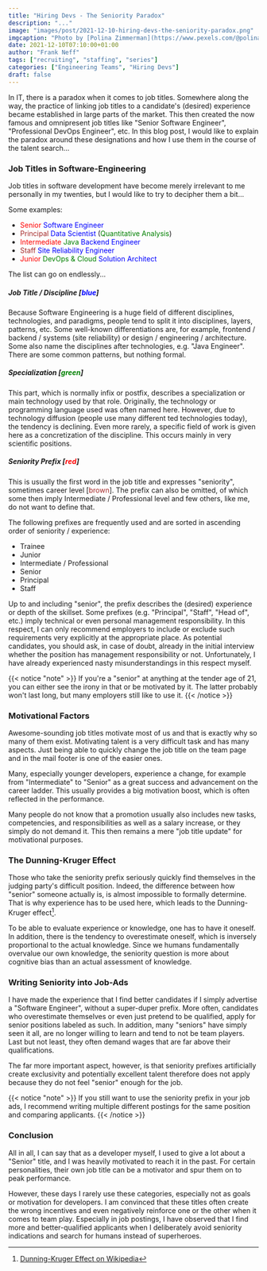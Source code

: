 ```yaml
---
title: "Hiring Devs - The Seniority Paradox"
description: "..."
image: "images/post/2021-12-10-hiring-devs-the-seniority-paradox.png"
imgcaption: "Photo by [Polina Zimmerman](https://www.pexels.com/@polina-zimmerman?utm_content=attributionCopyText&utm_medium=referral&utm_source=pexels) from [Pexels](https://www.pexels.com/)"
date: 2021-12-10T07:10:00+01:00
author: "Frank Neff"
tags: ["recruiting", "staffing", "series"]
categories: ["Engineering Teams", "Hiring Devs"]
draft: false
---
```


In IT, there is a paradox when it comes to job titles. Somewhere along the way, the practice of linking job titles to a 
candidate's (desired) experience became established in large parts of the market. This then created the now famous and 
omnipresent job titles like "Senior Software Engineer", "Professional DevOps Engineer", etc. In this blog post, I would 
like to explain the paradox around these designations and how I use them in the course of the talent search...

<!--more-->

### Job Titles in Software-Engineering

Job titles in software development have become merely irrelevant to me personally in my twenties, but I would like to try 
to decipher them a bit...

Some examples:

* <span style="color: red;">Senior</span> <span style="color: blue;">Software Engineer</span>
* <span style="color: brown;">Principal</span> <span style="color: blue;">Data Scientist</span> (<span style="color: green;">Quantitative Analysis</span>)
* <span style="color: red;">Intermediate</span> <span style="color: green;">Java</span> <span style="color: blue;">Backend Engineer</span>
* <span style="color: brown;">Staff</span> <span style="color: blue;">Site Reliability Engineer</span>
* <span style="color: red;">Junior</span> <span style="color: green;">DevOps & Cloud</span> <span style="color: blue;">Solution Architect</span>

The list can go on endlessly...

##### Job Title / Discipline [<span style="color: blue;">blue</span>]

Because Software Engineering is a huge field of different disciplines, technologies, and paradigms, people tend to split 
it into disciplines, layers, patterns, etc. Some well-known differentiations are, for example, frontend / backend / 
systems (site reliability) or design / engineering / architecture. Some also name the disciplines after technologies, 
e.g. "Java Engineer". There are some common patterns, but nothing formal.

##### Specialization [<span style="color: green;">green</span>]

This part, which is normally infix or postfix, describes a specialization or main technology used by that role. 
Originally, the technology or programming language used was often named here. However, due to technology diffusion 
(people use many different ted technologies today), the tendency is declining. Even more rarely, a specific field of 
work is given here as a concretization of the discipline. This occurs mainly in very scientific positions.

##### Seniority Prefix [<span style="color: red;">red</span>]

This is usually the first word in the job title and expresses "seniority", sometimes career level 
[<span style="color: brown;">brown</span>]. The prefix can also be omitted, of which some then imply Intermediate / 
Professional level and few others, like me, do not want to define that. 

The following prefixes are frequently used and are sorted in ascending order of seniority / experience:

* Trainee
* Junior
* Intermediate / Professional
* Senior
* Principal
* Staff

Up to and including "senior", the prefix describes the (desired) experience or depth of the skillset. Some prefixes 
(e.g. "Principal", "Staff", "Head of", etc.) imply technical or even personal management responsibility. In this respect, 
I can only recommend employers to include or exclude such requirements very explicitly at the appropriate place. As 
potential candidates, you should ask, in case of doubt, already in the initial interview whether the position has 
management responsibility or not. Unfortunately, I have already experienced nasty misunderstandings in this respect 
myself.

{{< notice "note" >}}
If you're a "senior" at anything at the tender age of 21, you can either see the irony in that or be motivated by it.
The latter probably won't last long, but many employers still like to use it.
{{< /notice >}}

### Motivational Factors

Awesome-sounding job titles motivate most of us and that is exactly why so many of them exist. Motivating talent is a 
very difficult task and has many aspects. Just being able to quickly change the job title on the team page and in the 
mail footer is one of the easier ones.

Many, especially younger developers, experience a change, for example from "Intermediate" to "Senior" as a great success 
and advancement on the career ladder. This usually provides a big motivation boost, which is often reflected in the 
performance.

Many people do not know that a promotion usually also includes new tasks, competencies, and responsibilities as well as 
a salary increase, or they simply do not demand it. This then remains a mere "job title update" for motivational 
purposes.

### The Dunning-Kruger Effect

Those who take the seniority prefix seriously quickly find themselves in the judging party's difficult position. Indeed, 
the difference between how "senior" someone actually is, is almost impossible to formally determine. That is why 
experience has to be used here, which leads to the Dunning-Kruger effect[^1].

To be able to evaluate experience or knowledge, one has to have it oneself. In addition, there is the tendency 
to overestimate oneself, which is inversely proportional to the actual knowledge. Since we humans fundamentally overvalue 
our own knowledge, the seniority question is more about cognitive bias than an actual assessment of knowledge.

### Writing Seniority into Job-Ads

I have made the experience that I find better candidates if I simply advertise a "Software Engineer", without a 
super-duper prefix. More often, candidates who overestimate themselves or even just pretend to be qualified, apply for 
senior positions labeled as such. In addition, many "seniors" have simply seen it all, are no longer willing to learn 
and tend to not be team players. Last but not least, they often demand wages that are far above their qualifications.

The far more important aspect, however, is that seniority prefixes artificially create exclusivity and potentially 
excellent talent therefore does not apply because they do not feel "senior" enough for the job.

{{< notice "note" >}}
If you still want to use the seniority prefix in your job ads, I recommend writing multiple different postings for the
same position and comparing applicants.
{{< /notice >}}

### Conclusion 

All in all, I can say that as a developer myself, I used to give a lot about a "Senior" title, and I was heavily 
motivated to reach it in the past. For certain personalities, their own job title can be a motivator and spur them on 
to peak performance.

However, these days I rarely use these categories, especially not as goals or motivation for developers. I am convinced 
that these titles often create the wrong incentives and even negatively reinforce one or the other when it comes to 
team play. Especially in job postings, I have observed that I find more and better-qualified applicants when I 
deliberately avoid seniority indications and search for humans instead of superheroes.

[^1]: [Dunning-Kruger Effect on Wikipedia](https://en.wikipedia.org/wiki/Dunning%E2%80%93Kruger_effect)